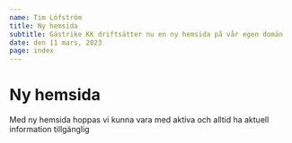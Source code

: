 ```yaml
---
name: Tim Löfström
title: Ny hemsida
subtitle: Gästrike KK driftsätter nu en ny hemsida på vår egen domän
date: den 11 mars, 2023
page: index
---
```


# Ny hemsida

Med ny hemsida hoppas vi kunna vara med aktiva och alltid ha aktuell information tillgänglig